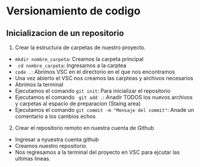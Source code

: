 # Versionamiento de codigo

## Inicializacion de un repositorio

1. Crear la estructura de carpetas de nuestro proyecto.

- `mkdir nombre_carpeta`: Creamos la carpeta principal
- ` cd nombre_carpeta`: Ingresamos a la carptea
- `code .`: Abrimos VSC en el directorio en el que nos encontramos
- Una vez abierto el VSC nos creamos las carpteas y archivos necesarios
- Abrimos la terminal
- Ejecutamos el comando `git init`: Para inicializar el repositorio
- Ejecutamos el comando ` git add .`: Anadir TODOS los nuevos archivos y carpetas al espacio de preparacion (Staing area)
- Ejecutamos el comando `git commit -m "Mensaje del commit"`: Anade un comentario a los cambios echos

2. Crear el repositorio remoto en nuestra cuenta de Github

- Ingresar a nyuestra cuenta github
- Creamos nuestro repositorio
- Nos regresamos a la terminal del proyecto en VSC para ejcutar las ultimas lineas.
